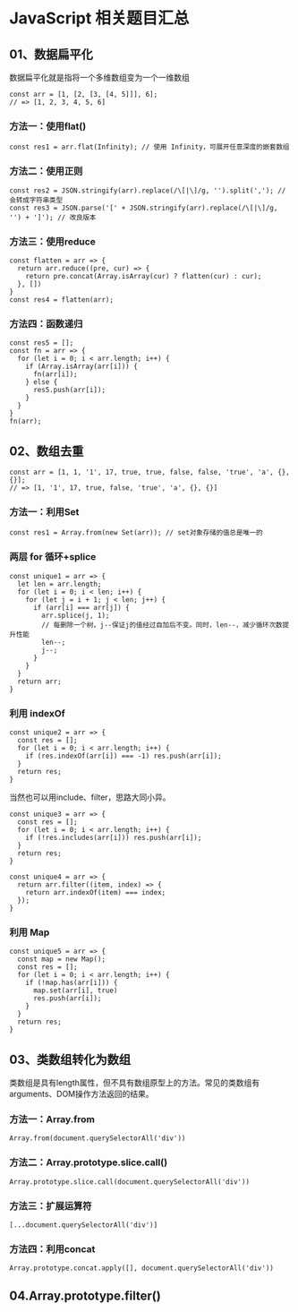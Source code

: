 # JavaScript 相关题目汇总

## 01、数据扁平化

数据扁平化就是指将一个多维数组变为一个一维数组
```
const arr = [1, [2, [3, [4, 5]]], 6];
// => [1, 2, 3, 4, 5, 6]
```

### 方法一：使用flat()
```
const res1 = arr.flat(Infinity); // 使用 Infinity，可展开任意深度的嵌套数组
```

### 方法二：使用正则
```
const res2 = JSON.stringify(arr).replace(/\[|\]/g, '').split(','); // 会转成字符串类型
const res3 = JSON.parse('[' + JSON.stringify(arr).replace(/\[|\]/g, '') + ']'); // 改良版本
```

### 方法三：使用reduce
```
const flatten = arr => {
  return arr.reduce((pre, cur) => {
    return pre.concat(Array.isArray(cur) ? flatten(cur) : cur);
  }, [])
}
const res4 = flatten(arr);
```

### 方法四：函数递归
```
const res5 = [];
const fn = arr => {
  for (let i = 0; i < arr.length; i++) {
    if (Array.isArray(arr[i])) {
      fn(arr[i]);
    } else {
      res5.push(arr[i]);
    }
  }
}
fn(arr);
```

## 02、数组去重

```
const arr = [1, 1, '1', 17, true, true, false, false, 'true', 'a', {}, {}];
// => [1, '1', 17, true, false, 'true', 'a', {}, {}]
```

### 方法一：利用Set
```
const res1 = Array.from(new Set(arr)); // set对象存储的值总是唯一的
```

### 两层 for 循环+splice
```
const unique1 = arr => {
  let len = arr.length;
  for (let i = 0; i < len; i++) {
    for (let j = i + 1; j < len; j++) {
      if (arr[i] === arr[j]) {
        arr.splice(j, 1);
        // 每删除一个树，j--保证j的值经过自加后不变。同时，len--，减少循环次数提升性能
        len--;
        j--;
      }
    }
  }
  return arr;
}
```

### 利用 indexOf
```
const unique2 = arr => {
  const res = [];
  for (let i = 0; i < arr.length; i++) {
    if (res.indexOf(arr[i]) === -1) res.push(arr[i]);
  }
  return res;
}
```
当然也可以用include、filter，思路大同小异。
```
const unique3 = arr => {
  const res = [];
  for (let i = 0; i < arr.length; i++) {
    if (!res.includes(arr[i])) res.push(arr[i]);
  }
  return res;
}

const unique4 = arr => {
  return arr.filter((item, index) => {
    return arr.indexOf(item) === index;
  });
}
```

### 利用 Map
```
const unique5 = arr => {
  const map = new Map();
  const res = [];
  for (let i = 0; i < arr.length; i++) {
    if (!map.has(arr[i])) {
      map.set(arr[i], true)
      res.push(arr[i]);
    }
  }
  return res;
}
```

## 03、类数组转化为数组

类数组是具有length属性，但不具有数组原型上的方法。常见的类数组有arguments、DOM操作方法返回的结果。

### 方法一：Array.from
```
Array.from(document.querySelectorAll('div'))
```

### 方法二：Array.prototype.slice.call()
```
Array.prototype.slice.call(document.querySelectorAll('div'))
```

### 方法三：扩展运算符
```
[...document.querySelectorAll('div')]
```

### 方法四：利用concat
```
Array.prototype.concat.apply([], document.querySelectorAll('div'))
```

## 04.Array.prototype.filter()